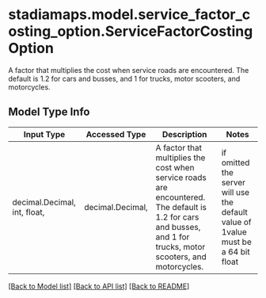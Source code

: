 # stadiamaps.model.service_factor_costing_option.ServiceFactorCostingOption

A factor that multiplies the cost when service roads are encountered. The default is 1.2 for cars and busses, and 1 for trucks, motor scooters, and motorcycles.

## Model Type Info
Input Type | Accessed Type | Description | Notes
------------ | ------------- | ------------- | -------------
decimal.Decimal, int, float,  | decimal.Decimal,  | A factor that multiplies the cost when service roads are encountered. The default is 1.2 for cars and busses, and 1 for trucks, motor scooters, and motorcycles. | if omitted the server will use the default value of 1value must be a 64 bit float

[[Back to Model list]](../../README.md#documentation-for-models) [[Back to API list]](../../README.md#documentation-for-api-endpoints) [[Back to README]](../../README.md)

